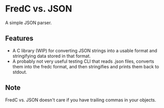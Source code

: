 # FredC vs. JSON

A simple JSON parser.

## Features

- A C library (WIP) for converting JSON strings into a usable format and stringifying data stored in that format.
- A probably not very useful testing CLI that reads .json files, converts them into the fredc format, and then stringifies and prints them back to stdout.

## Note

FredC vs. JSON doesn't care if you have trailing commas in your objects.

